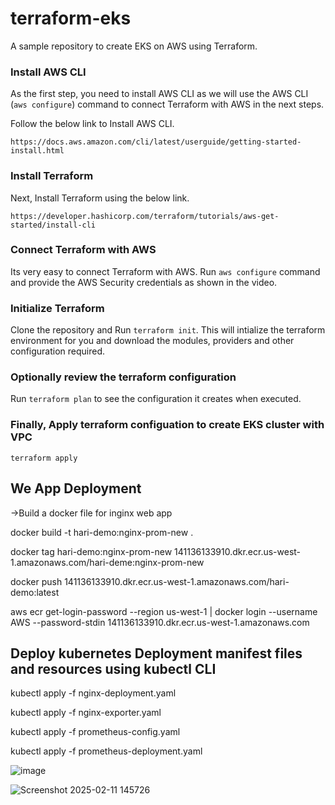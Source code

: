 # terraform-eks
A sample repository to create EKS on AWS using Terraform.

### Install AWS CLI 

As the first step, you need to install AWS CLI as we will use the AWS CLI (`aws configure`) command to connect Terraform with AWS in the next steps.

Follow the below link to Install AWS CLI.
```
https://docs.aws.amazon.com/cli/latest/userguide/getting-started-install.html
```

### Install Terraform

Next, Install Terraform using the below link.
```
https://developer.hashicorp.com/terraform/tutorials/aws-get-started/install-cli
```

### Connect Terraform with AWS

Its very easy to connect Terraform with AWS. Run `aws configure` command and provide the AWS Security credentials as shown in the video.

### Initialize Terraform

Clone the repository and Run `terraform init`. This will intialize the terraform environment for you and download the modules, providers and other configuration required.

### Optionally review the terraform configuration

Run `terraform plan` to see the configuration it creates when executed.

### Finally, Apply terraform configuation to create EKS cluster with VPC 

`terraform apply`


## We App Deployment
->Build a docker file for inginx web app

docker build -t hari-demo:nginx-prom-new .

docker tag hari-demo:nginx-prom-new 141136133910.dkr.ecr.us-west-1.amazonaws.com/hari-deme:nginx-prom-new

docker push 141136133910.dkr.ecr.us-west-1.amazonaws.com/hari-demo:latest

aws ecr get-login-password --region us-west-1 | docker login --username AWS --password-stdin 141136133910.dkr.ecr.us-west-1.amazonaws.com


## Deploy kubernetes Deployment manifest files and resources using kubectl CLI
kubectl apply -f nginx-deployment.yaml

kubectl apply -f nginx-exporter.yaml

kubectl apply -f prometheus-config.yaml

kubectl apply -f prometheus-deployment.yaml


![image](https://github.com/user-attachments/assets/40aa87aa-04b4-4ab5-8ca7-26a280df6ea2)




![Screenshot 2025-02-11 145726](https://github.com/user-attachments/assets/110e1266-3f28-4af1-a860-928c9ff30993)
